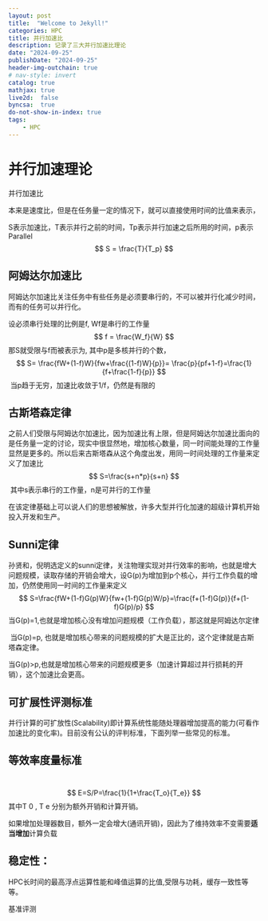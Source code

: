 ```yaml
---
layout: post
title:  "Welcome to Jekyll!"
categories: HPC
title: 并行加速比
description: 记录了三大并行加速比理论
date: "2024-09-25"
publishDate: "2024-09-25"
header-img-outchain: true
# nav-style: invert
catalog: true
mathjax: true
live2d:  false
byncsa:  true
do-not-show-in-index: true
tags:
    - HPC
---
```


# **并行加速理论** #

并行加速比

​	本来是速度比，但是在任务量一定的情况下，就可以直接使用时间的比值来表示，

S表示加速比，T表示并行之前的时间，Tp表示并行加速之后所用的时间，p表示Parallel
$$
S = \frac{T}{T_p}
$$
## **阿姆达尔加速比** ##

​	阿姆达尔加速比关注任务中有些任务是必须要串行的，不可以被并行化减少时间，而有的任务可以并行化。

设必须串行处理的比例是f, Wf是串行的工作量
$$
f = \frac{W_f}{W}
$$
那S就受限与f而被表示为, 其中p是多核并行的个数，
$$
S= \frac{fW+(1-f)W}{fw+\frac{(1-f)W}{p}}= \frac{p}{pf+1-f}=\frac{1}{f+\frac{1-f}{p}}
$$
​	当p趋于无穷，加速比收敛于1/f，仍然是有限的

## **古斯塔森定律** ##

​	之前人们受限与阿姆达尔加速比，因为加速比有上限，但是阿姆达尔加速比面向的是任务量一定的讨论，现实中很显然地，增加核心数量，同一时间能处理的工作量显然是更多的。所以后来古斯塔森从这个角度出发，用同一时间处理的工作量来定义了加速比
$$
S=\frac{s+n*p}{s+n}
$$
​	其中s表示串行的工作量，n是可并行的工作量

​	在该定律基础上可以说人们的思想被解放，许多大型并行化加速的超级计算机开始投入开发和生产。

## **Sunni定律** ##

​	孙贤和，倪明选定义的sunni定律，关注物理实现对并行效率的影响，也就是增大问题规模，读取存储的开销会增大，设G(p)为增加到p个核心，并行工作负载的增加，仍然使用同一时间的工作量来定义
$$
S=\frac{fW+(1-f)G(p)W}{fw+(1-f)G(p)W/p}=\frac{f+(1-f)G(p)}{f+(1-f)G(p)/p}
$$
​	当G(p)=1,也就是增加核心没有增加问题规模（工作负载），那这就是阿姆达尔定律

​	当G(p)=p, 也就是增加核心带来的问题规模的扩大是正比的，这个定律就是古斯塔森定律。

​	当G(p)>p,也就是增加核心带来的问题规模更多（加速计算超过并行损耗的开销），这个加速比会更高。

## **可扩展性评测标准** ##

​	并行计算的可扩放性(Scalability)即计算系统性能随处理器增加提高的能力(可看作加速比的变化率)。目前没有公认的评判标准，下面列举一些常见的标准。

## **等效率度量标准** ##

​	
$$
E=S/P=\frac{1}{1+\frac{T_o}{T_e}}
$$
其中T 0 , T e  分别为额外开销和计算开销。

 如果增加处理器数目，额外一定会增大(通讯开销)，因此为了维持效率不变需要**适当增加**计算负载

## **稳定性：** ##

​	HPC长时间的最高浮点运算性能和峰值运算的比值,受限与功耗，缓存一致性等等。

基准评测